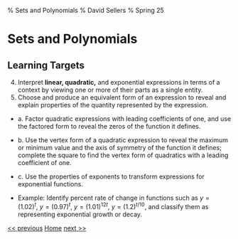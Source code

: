 % Sets and Polynomials
% David Sellers
% Spring 25

# Sets and Polynomials

## Learning Targets

4. Interpret **linear, quadratic,** and exponential expressions in terms of a context by viewing one or more of their parts as a single entity.
5. Choose and produce an equivalent form of an expression to reveal and explain properties of
   the quantity represented by the expression.

- a. Factor quadratic expressions with leading coefficients of one, and use the factored form
  to reveal the zeros of the function it defines.
- b. Use the vertex form of a quadratic expression to reveal the maximum or minimum value
  and the axis of symmetry of the function it defines; complete the square to find the vertex
  form of quadratics with a leading coefficient of one.
- c. Use the properties of exponents to transform expressions for exponential functions.

- Example: Identify percent rate of change in functions such as $y = (1.02)^{t}$, $y = (0.97)^{t}$, $y = (1.01)^{12t}$, $y = (1.2)^{t/10}$, and classify them as representing exponential growth or decay.

[<< previous](../unit1/test.html) [Home](../algebra.html) [next >>](day2.html)
